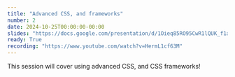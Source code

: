 ```yaml
---
title: "Advanced CSS, and frameworks"
number: 2
date: 2024-10-25T00:00:00-00:00
slides: "https://docs.google.com/presentation/d/1Oieq85RO95CwR1lQUK_f1akb_AifEJgLI7VatIOztf4/edit?usp=sharing"
ready: True
recording: "https://www.youtube.com/watch?v=HermL1cf63M"
---
```


This session will cover using advanced CSS, and CSS frameworks!